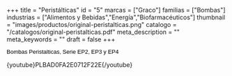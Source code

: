 +++
title = "Peristálticas"
id = "5"
marcas = ["Graco"]
familias = ["Bombas"]
industrias = ["Alimentos y Bebidas","Energía","Biofarmacéuticos"]
thumbnail = "images/productos/original-peristalticas.png"
catalogo = "/catalogos/original-peristalticas.pdf"
meta_description = ""
meta_keywords = ""
draft = false
+++
<p><span style="color: #000000; font-family: Arial; font-size: 13px; line-height: 14.399999618530273px; text-align: justify; white-space: pre-wrap;">Bombas Peristalticas, Serie EP2, EP3 y EP4</span></p>
<p>{youtube}PLBAD0FA2E0712F22E{/youtube}</p>
<p> </p>